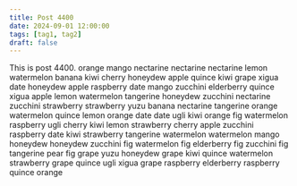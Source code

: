 ```yaml
---
title: Post 4400
date: 2024-09-01 12:00:00
tags: [tag1, tag2]
draft: false
---
```

This is post 4400.
orange
mango
nectarine
nectarine
nectarine
lemon
watermelon
banana
kiwi
cherry
honeydew
apple
quince
kiwi
grape
xigua
date
honeydew
apple
raspberry
date
mango
zucchini
elderberry
quince
xigua
apple
lemon
watermelon
tangerine
honeydew
zucchini
nectarine
zucchini
strawberry
strawberry
yuzu
banana
nectarine
tangerine
orange
watermelon
quince
lemon
orange
date
date
ugli
kiwi
orange
fig
watermelon
raspberry
ugli
cherry
kiwi
lemon
strawberry
cherry
apple
zucchini
raspberry
date
kiwi
strawberry
tangerine
watermelon
watermelon
mango
honeydew
honeydew
zucchini
fig
watermelon
fig
elderberry
fig
zucchini
fig
tangerine
pear
fig
grape
yuzu
honeydew
grape
kiwi
quince
watermelon
strawberry
grape
quince
ugli
xigua
grape
raspberry
elderberry
raspberry
quince
orange
